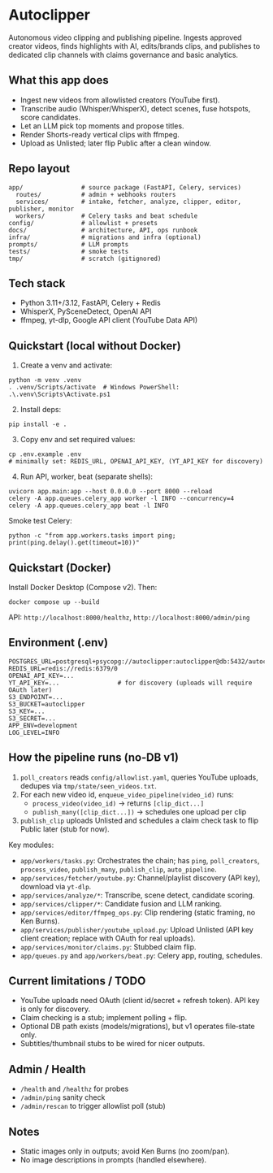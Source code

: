 Autoclipper
===========

Autonomous video clipping and publishing pipeline. Ingests approved creator videos, finds highlights with AI, edits/brands clips, and publishes to dedicated clip channels with claims governance and basic analytics.

## What this app does
- Ingest new videos from allowlisted creators (YouTube first).
- Transcribe audio (Whisper/WhisperX), detect scenes, fuse hotspots, score candidates.
- Let an LLM pick top moments and propose titles.
- Render Shorts-ready vertical clips with ffmpeg.
- Upload as Unlisted; later flip Public after a clean window.

## Repo layout
```
app/                # source package (FastAPI, Celery, services)
  routes/           # admin + webhooks routers
  services/         # intake, fetcher, analyze, clipper, editor, publisher, monitor
  workers/          # Celery tasks and beat schedule
config/             # allowlist + presets
docs/               # architecture, API, ops runbook
infra/              # migrations and infra (optional)
prompts/            # LLM prompts
tests/              # smoke tests
tmp/                # scratch (gitignored)
```

## Tech stack
- Python 3.11+/3.12, FastAPI, Celery + Redis
- WhisperX, PySceneDetect, OpenAI API
- ffmpeg, yt-dlp, Google API client (YouTube Data API)

## Quickstart (local without Docker)
1) Create a venv and activate:
```
python -m venv .venv
. .venv/Scripts/activate  # Windows PowerShell: .\.venv\Scripts\Activate.ps1
```
2) Install deps:
```
pip install -e .
```
3) Copy env and set required values:
```
cp .env.example .env
# minimally set: REDIS_URL, OPENAI_API_KEY, (YT_API_KEY for discovery)
```
4) Run API, worker, beat (separate shells):
```
uvicorn app.main:app --host 0.0.0.0 --port 8000 --reload
celery -A app.queues.celery_app worker -l INFO --concurrency=4
celery -A app.queues.celery_app beat -l INFO
```

Smoke test Celery:
```
python -c "from app.workers.tasks import ping; print(ping.delay().get(timeout=10))"
```

## Quickstart (Docker)
Install Docker Desktop (Compose v2). Then:
```
docker compose up --build
```
API: `http://localhost:8000/healthz`, `http://localhost:8000/admin/ping`

## Environment (.env)
```
POSTGRES_URL=postgresql+psycopg://autoclipper:autoclipper@db:5432/autoclipper
REDIS_URL=redis://redis:6379/0
OPENAI_API_KEY=...
YT_API_KEY=...                # for discovery (uploads will require OAuth later)
S3_ENDPOINT=...
S3_BUCKET=autoclipper
S3_KEY=...
S3_SECRET=...
APP_ENV=development
LOG_LEVEL=INFO
```

## How the pipeline runs (no‑DB v1)
1) `poll_creators` reads `config/allowlist.yaml`, queries YouTube uploads, dedupes via `tmp/state/seen_videos.txt`.
2) For each new video id, `enqueue_video_pipeline(video_id)` runs:
   - `process_video(video_id)` → returns `[clip_dict...]`
   - `publish_many([clip_dict...])` → schedules one upload per clip
3) `publish_clip` uploads Unlisted and schedules a claim check task to flip Public later (stub for now).

Key modules:
- `app/workers/tasks.py`: Orchestrates the chain; has `ping`, `poll_creators`, `process_video`, `publish_many`, `publish_clip`, `auto_pipeline`.
- `app/services/fetcher/youtube.py`: Channel/playlist discovery (API key), download via `yt-dlp`.
- `app/services/analyze/*`: Transcribe, scene detect, candidate scoring.
- `app/services/clipper/*`: Candidate fusion and LLM ranking.
- `app/services/editor/ffmpeg_ops.py`: Clip rendering (static framing, no Ken Burns).
- `app/services/publisher/youtube_upload.py`: Upload Unlisted (API key client creation; replace with OAuth for real uploads).
- `app/services/monitor/claims.py`: Stubbed claim flip.
- `app/queues.py` and `app/workers/beat.py`: Celery app, routing, schedules.

## Current limitations / TODO
- YouTube uploads need OAuth (client id/secret + refresh token). API key is only for discovery.
- Claim checking is a stub; implement polling + flip.
- Optional DB path exists (models/migrations), but v1 operates file‑state only.
- Subtitles/thumbnail stubs to be wired for nicer outputs.

## Admin / Health
- `/health` and `/healthz` for probes
- `/admin/ping` sanity check
- `/admin/rescan` to trigger allowlist poll (stub)

## Notes
- Static images only in outputs; avoid Ken Burns (no zoom/pan).
- No image descriptions in prompts (handled elsewhere).



